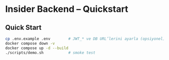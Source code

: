 # Insider Backend – Quickstart

## Quick Start

```bash
cp .env.example .env        # JWT_* ve DB URL’lerini ayarla (opsiyonel)
docker compose down -v
docker compose up -d --build
./scripts/demo.sh           # smoke test
```
